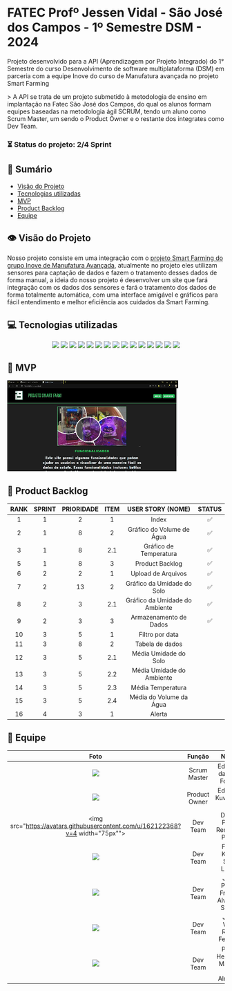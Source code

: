 # FATEC Profº Jessen Vidal - São José dos Campos - 1º Semestre DSM - 2024

<p>Projeto desenvolvido para a API (Aprendizagem por Projeto Integrado) do 1° Semestre do curso Desenvolvimento de software multiplataforma (DSM) em parceria com a equipe Inove do curso de Manufatura avançada no projeto Smart Farming<p>
> A API se trata de um projeto submetido à metodologia de ensino em implantação na Fatec São José dos Campos, do qual os alunos formam equipes baseadas na metodologia ágil SCRUM, tendo um aluno como Scrum Master, um sendo o Product Owner e o restante dos integrates como Dev Team.



###  ⏳ Status do projeto: 2/4 Sprint
    

## 📑 Sumário
- [Visão do Projeto](#visao-do-projeto)
- [Tecnologias utilizadas](#tecnologias)
- [MVP](#mvp)
- [Product Backlog](#backlog)
- [Equipe](#equipe)

## 👁 Visão do Projeto <a name="visao-do-projeto"></a>
<p> Nosso projeto consiste em uma integração com o <a href="https://github.com/team-i9/Projeto-Smart-Farming">projeto Smart Farming do grupo Inove de Manufatura Avançada</a>, atualmente no projeto eles utilizam sensores para captação de dados e fazem o tratamento desses dados de forma manual, a ideia do nosso projeto é desenvolver um site que fará integração com os dados dos sensores e fará o tratamento dos dados de forma totalmente automática, com uma interface amigável e gráficos para fácil entendimento e melhor eficiência aos cuidados da Smart Farming.

## 💻 Tecnologias utilizadas <a name="tecnologias"></a>
<div align="center">
<img src="https://img.shields.io/badge/Discord-7289DA?style=for-the-badge&logo=discord&logoColor=white&color=ff3333">
<img src="https://img.shields.io/badge/Figma-F24E1E?style=for-the-badge&logo=figma&logoColor=white&color=ff3333">
<img src="https://img.shields.io/badge/GitHub-100000?style=for-the-badge&logo=github&logoColor=white&color=ff3333">
<img src="https://img.shields.io/badge/Microsoft_Excel-217346?style=for-the-badge&logo=microsoft-excel&logoColor=white&color=ff3333">
<img src="https://img.shields.io/badge/Microsoft_Teams-6264A7?style=for-the-badge&logo=microsoft-teams&logoColor=white&color=ff3333">
<img src="https://img.shields.io/badge/HTML-239120?style=for-the-badge&logo=html5&logoColor=white&color=ff3333">
<img src="https://img.shields.io/badge/CSS-239120?&style=for-the-badge&logo=css3&logoColor=white&color=ff3333">
<img src="https://img.shields.io/badge/Flask-000000?style=for-the-badge&logo=flask&logoColor=white&color=ff3333">
<img src="https://img.shields.io/badge/Python-00000?style=for-the-badge&logo=Python&logoColor=white&color=ff3333">
<img src="https://img.shields.io/badge/Jupyter-00000?style=for-the-badge&logo=Jupyter&logoColor=white&color=ff3333">
<img src="https://img.shields.io/badge/Bootstrap-00000?style=for-the-badge&logo=Bootstrap&logoColor=white&color=ff3333">
<img src="https://img.shields.io/badge/Pandas-00000?style=for-the-badge&logo=Pandas&logoColor=white&color=ff3333">
<img src="https://img.shields.io/badge/MySQL-0000?style=for-the-badge&logo=MySQL&logoColor=white&color=ff3333">
<img src="https://img.shields.io/badge/Docker-0000?style=for-the-badge&logo=Docker&logoColor=white&color=ff3333">
<img src="https://img.shields.io/badge/JavaScript-0000?style=for-the-badge&logo=javascript&logoColor=white&color=ff3333">


</div>

## 📌 MVP <a name="mvp"><a>
<img src="https://github.com/CyberScrums/Projeto-Smart-Farming/blob/main/docs/sprint/BD_sprint2.gif">

## 📜 Product Backlog <a name="backlog"><a>

| RANK | SPRINT | PRIORIDADE | ITEM | USER STORY (NOME) | STATUS |
| :---: | :----: | :---: | :---: | :----------------------------: | :----: |
| 1     | 1      | 2     | 1     | Index                          |  ✅    |
| 2     | 1      | 8     | 2     | Gráfico do Volume de Água      |  ✅    |
| 3     | 1      | 8     | 2.1   | Gráfico de Temperatura         |  ✅    |
| 5     | 1      | 8     | 3     | Product Backlog                |  ✅    |
| 6     | 2      | 2     | 1     | Upload de Arquivos             |  ✅    |
| 7     | 2      | 13    | 2     | Gráfico da Umidade do Solo     |  ✅    |
| 8     | 2      | 3     | 2.1   | Gráfico da Umidade do Ambiente |  ✅    |
| 9     | 2      | 3     | 3     | Armazenamento de Dados         |  ✅    |
| 10    | 3      | 5     | 1     | Filtro por data                |        |
| 11    | 3      | 8     | 2     | Tabela de dados                |        |
| 12    | 3      | 5     | 2.1   | Média Umidade do Solo          |        |
| 13    | 3      | 5     | 2.2   | Média Umidade do Ambiente      |        |
| 14    | 3      | 5     | 2.3   | Média Temperatura              |        |
| 15    | 3      | 5     | 2.4   | Média do Volume da Água        |        |
| 16    | 4      | 3     | 1     | Alerta                         |        |

## 👥 Equipe <a name="equipe"><a>
|  Foto        |     Função    |           Nome            |                            LinkedIn                            |                      GitHub                       |
| :----: | :-----------: | :-----------------------: | :------------------------------------------------------------: | :-----------------------------------------------: |
| <img src="https://avatars.githubusercontent.com/u/160733714?v=4" width="75px"> | Scrum Master  | Eduardo da Silva Fontes | [Linkedin](https://www.linkedin.com/in/eduardo-da-silva-fontes/)  | [GitHub](https://github.com/DuuhZero)           |
| <img src="https://avatars.githubusercontent.com/u/162118889?v=4" width="75px"> | Product Owner | Eduardo Kuwahara Jr. |  [Linkedin](https://www.linkedin.com/in/eduardo-kuwahara-3b2267303/)  | [GitHub](https://github.com/EduardoKuwahara) |
| <img src="https://avatars.githubusercontent.com/u/162122368?v=4 width="75px"">   | Dev Team | Daniel Porto Renó Sás Piloto |  [Linkedin](https://www.linkedin.com/in/daniel-piloto-98b717226/)  | [GitHub](https://github.com/danprsp)          |
| <img src="https://avatars.githubusercontent.com/u/73435790?v=4" width="75px"> | Dev Team      | Fábio Kenjy Sato Lucas |  [Linkedin](https://www.linkedin.com/in/fabio-kenjy/)  |  [GitHub](https://github.com/FabioKenjjy)  |
| <img src="https://avatars.githubusercontent.com/u/119539664?v=4" width="75px">|Dev Team| João Pedro França Alves de Souza |  [Linkedin](https://www.linkedin.com/in/joão-pedro-frança-alves-de-souza-8700a62b3/)  | [GitHub](https://github.com/jofran2001)  |
| <img src="https://avatars.githubusercontent.com/u/162117916?v=4" width="75px"> | Dev Team      | João Vitor Rossi Ferreira |  [Linkedin](https://www.linkedin.com/in/joão-rossi-7311a0301/)  | [GitHub](https://github.com/rossilindo)    |
| <img src="https://avatars.githubusercontent.com/u/162117908?v=4" width="75px"> | Dev Team      | Paulo Henrique Martins de Almeida |  [Linkedin](https://www.linkedin.com/in/paulo-almeida-3102452a7/)  | [GitHub](https://github.com/pauloalmeida46)    |
